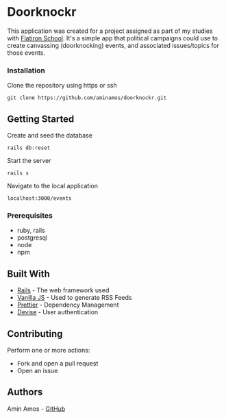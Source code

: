 # Doorknockr

This application was created for a project assigned as part of my studies with [Flatiron School](https://flatironschool.com/). It's a simple app that political campaigns could use to create canvassing (doorknocking) events, and associated issues/topics for those events.

### Installation

Clone the repository using https or ssh

```
git clone https://github.com/aminamos/doorknockr.git
```


## Getting Started

Create and seed the database

```
rails db:reset
```

Start the server
```
rails s
```

Navigate to the local application
```
localhost:3000/events
```

### Prerequisites

- ruby, rails
- postgresql
- node
- npm

## Built With

* [Rails](https://rubyonrails.org/) - The web framework used
* [Vanilla JS](https://developer.mozilla.org/en-US/docs/Web/JavaScript/Language_Resources) - Used to generate RSS Feeds
* [Prettier](https://prettier.io/) - Dependency Management
* [Devise](https://github.com/heartcombo/devise) - User authentication

## Contributing

Perform one or more actions:
- Fork and open a pull request
- Open an issue

## Authors

Amin Amos - [GitHub](https://github.com/aminamos)